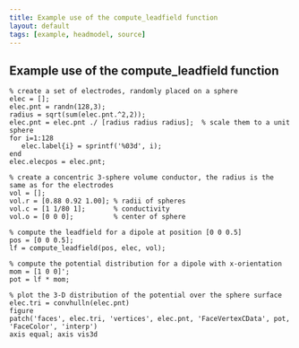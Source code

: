 ```yaml
---
title: Example use of the compute_leadfield function
layout: default
tags: [example, headmodel, source]
---
```


## Example use of the compute_leadfield function

	% create a set of electrodes, randomly placed on a sphere
	elec = [];
	elec.pnt = randn(128,3);
	radius = sqrt(sum(elec.pnt.^2,2));
	elec.pnt = elec.pnt ./ [radius radius radius];  % scale them to a unit sphere
	for i=1:128
	   elec.label{i} = sprintf('%03d', i);
	end
	elec.elecpos = elec.pnt;

	% create a concentric 3-sphere volume conductor, the radius is the same as for the electrodes
	vol = [];
	vol.r = [0.88 0.92 1.00]; % radii of spheres
	vol.c = [1 1/80 1];       % conductivity
	vol.o = [0 0 0];          % center of sphere

	% compute the leadfield for a dipole at position [0 0 0.5]
	pos = [0 0 0.5];
	lf = compute_leadfield(pos, elec, vol);

	% compute the potential distribution for a dipole with x-orientation
	mom = [1 0 0]';
	pot = lf * mom;

	% plot the 3-D distribution of the potential over the sphere surface
	elec.tri = convhulln(elec.pnt)
	figure
	patch('faces', elec.tri, 'vertices', elec.pnt, 'FaceVertexCData', pot, 'FaceColor', 'interp')
	axis equal; axis vis3d
